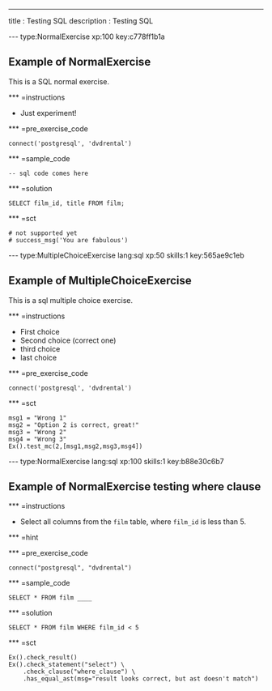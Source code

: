 ---
title       : Testing SQL
description : Testing SQL

--- type:NormalExercise xp:100 key:c778ff1b1a
## Example of NormalExercise

This is a SQL normal exercise.

*** =instructions
- Just experiment!

*** =pre_exercise_code
```{python}
connect('postgresql', 'dvdrental')
```

*** =sample_code
```{sql}
-- sql code comes here
```

*** =solution
```{sql}
SELECT film_id, title FROM film;
```

*** =sct
```{python}
# not supported yet
# success_msg('You are fabulous')
```


--- type:MultipleChoiceExercise lang:sql xp:50 skills:1 key:565ae9c1eb
## Example of MultipleChoiceExercise

This is a sql multiple choice exercise.

*** =instructions
- First choice
- Second choice (correct one)
- third choice
- last choice

*** =pre_exercise_code
```{python}
connect('postgresql', 'dvdrental')
```

*** =sct
```{python}
msg1 = "Wrong 1"
msg2 = "Option 2 is correct, great!"
msg3 = "Wrong 2"
msg4 = "Wrong 3"
Ex().test_mc(2,[msg1,msg2,msg3,msg4])
```

--- type:NormalExercise lang:sql xp:100 skills:1 key:b88e30c6b7
## Example of NormalExercise testing where clause

*** =instructions

- Select all columns from the `film` table, where `film_id` is less than 5.


*** =hint

*** =pre_exercise_code
```{sql}
connect("postgresql", "dvdrental")
```

*** =sample_code
```{sql}
SELECT * FROM film ____
```

*** =solution
```{sql}
SELECT * FROM film WHERE film_id < 5

```

*** =sct
```{sql}
Ex().check_result()
Ex().check_statement("select") \
    .check_clause("where_clause") \
    .has_equal_ast(msg="result looks correct, but ast doesn't match")
```

